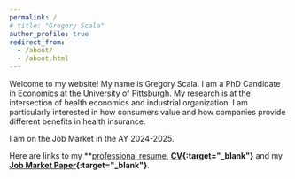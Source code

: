 ```yaml
---
permalink: /
# title: "Gregory Scala"
author_profile: true
redirect_from: 
  - /about/
  - /about.html
---
```


Welcome to my website! My name is Gregory Scala. I am a PhD Candidate in Economics at the University of Pittsburgh. My research is at the intersection of health economics and industrial organization. I am particularly interested in how consumers value and how companies provide different benefits in health insurance.

I am on the Job Market in the AY 2024-2025.

Here are links to my **[professional resume](https://drive.google.com/file/d/1vSbVUa4bVvCj4gZmNcR_5dkjz3tamz96/view?usp=sharing), **[CV](https://drive.google.com/file/d/1FzZRKDUscJYgGrcqA2TyNWtHwTJdse8D/view?usp=sharing){:target="_blank"}** and my **[Job Market Paper](https://drive.google.com/file/d/1m6wWJlCT6lG0K42SUhnOJmTvzPtuqsQ4/view?usp=sharing){:target="_blank"}**.


<!--- Please find my Job Market Paper [here.](https://www.dropbox.com/scl/fi/8ks9eofrq1aeolayl9zc1/JMP.pdf?rlkey=r4nddi3vof2uyjm4nt9l1tnkc&st=9jz4snig&dl=0){:target="_blank"}
--->

